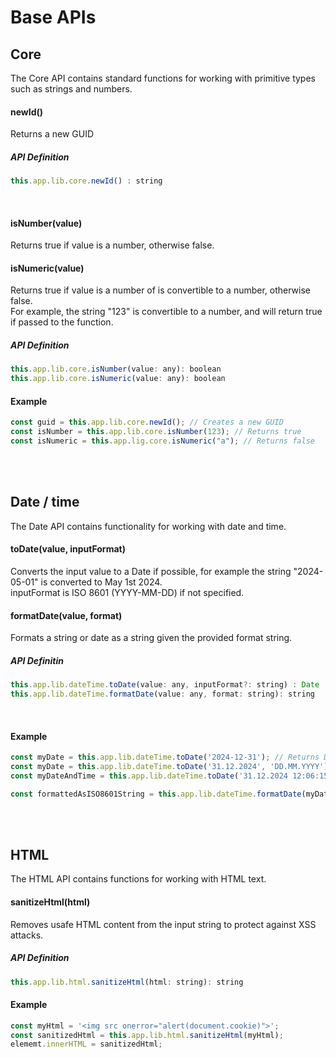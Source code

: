 # Base APIs

## Core

The Core API contains standard functions for working with primitive types such as strings and numbers.

#### newId()
Returns a new GUID  

##### API Definition
```javascript
this.app.lib.core.newId() : string
```
<br/>

#### isNumber(value)
Returns true if value is a number, otherwise false.  

#### isNumeric(value)  
Returns true if value is a number of is convertible to a number, otherwise false.  
For example, the string "123" is convertible to a number, and will return true if passed to the function.  

##### API Definition
```javascript
this.app.lib.core.isNumber(value: any): boolean
this.app.lib.core.isNumeric(value: any): boolean
```

#### Example

```javascript
const guid = this.app.lib.core.newId(); // Creates a new GUID
const isNumber = this.app.lib.core.isNumber(123); // Returns true
const isNumeric = this.app.lig.core.isNumeric("a"); // Returns false
```

<br/>
<br/>

## Date / time

The Date API contains functionality for working with date and time.

#### toDate(value, inputFormat)
Converts the input value to a Date if possible, for example the string "2024-05-01" is converted to May 1st 2024.  
inputFormat is ISO 8601 (YYYY-MM-DD) if not specified.

#### formatDate(value, format)
Formats a string or date as a string given the provided format string.

##### API Definitin
```javascript
this.app.lib.dateTime.toDate(value: any, inputFormat?: string) : Date | null
this.app.lib.dateTime.formatDate(value: any, format: string): string
```
<br/>

#### Example
```javascript
const myDate = this.app.lib.dateTime.toDate('2024-12-31'); // Returns December 31st 2024 as a Date object
const myDate = this.app.lib.dateTime.toDate('31.12.2024', 'DD.MM.YYYY'); // Tue Dec 31 2024 00:00:00 GMT+0100 (Central European Standard Time) as a Date object (if your're in the GMT +1 timezone)
const myDateAndTime = this.app.lib.dateTime.toDate('31.12.2024 12:06:15', 'DD.MM.YYYY HH:mm:ss'); // Returns Tue Dec 31 2024 12:06:15 GMT+0100 (Central European Standard Time) as a Date object

const formattedAsISO8601String = this.app.lib.dateTime.formatDate(myDateAndTime, 'YYYY-MM-DD'); // Returns the string '2024-12-31'
```
<br/>
<br/>

## HTML

The HTML API contains functions for working with HTML text.

#### sanitizeHtml(html)
Removes usafe HTML content from the input string to protect against XSS attacks.  

##### API Definition
```javascript
this.app.lib.html.sanitizeHtml(html: string): string
```

#### Example
```javascript
const myHtml = '<img src onerror="alert(document.cookie)">';
const sanitizedHtml = this.app.lib.html.sanitizeHtml(myHtml);
elememt.innerHTML = sanitizedHtml;
```